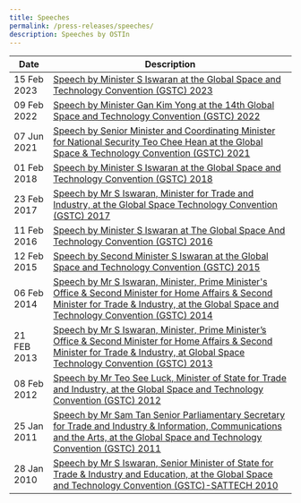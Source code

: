 ```yaml
---
title: Speeches
permalink: /press-releases/speeches/
description: Speeches by OSTIn
---
```

| Date | Description | 
| -------- | -------- | 
15 Feb 2023| [Speech by Minister S Iswaran at the Global Space and Technology Convention (GSTC) 2023](https://www.mti.gov.sg/Newsroom/Speeches/2023/02/Speech-by-Minister-S-Iswaran-at-the-Global-Space-and-Technology-Convention-2023)
09 Feb 2022| [Speech by Minister Gan Kim Yong at the 14th Global Space and Technology Convention (GSTC) 2022](https://www.mti.gov.sg/Newsroom/Speeches/2022/02/Speech-by-Minister-Gan-Kim-Yong-at-the-14th-Global-Space-and-Technology-Convention)
07 Jun 2021 | [Speech by Senior Minister and Coordinating Minister for National Security Teo Chee Hean at the Global Space & Technology Convention (GSTC) 2021](https://www.pmo.gov.sg/Newsroom/SM-Teo-Chee-Hean-Global-Space-Technology-Convention) |
01 Feb 2018| [Speech by Minister S Iswaran at the Global Space and Technology Convention (GSTC) 2018](https://www.mti.gov.sg/Newsroom/Speeches/2018/02/Speech-by-Minister-Iswaran-at-the-Global-Space-and-Technology-Convention-2018)
23 Feb 2017| [Speech by Mr S Iswaran, Minister for Trade and Industry, at the Global Space Technology Convention (GSTC) 2017](https://www.mti.gov.sg/Newsroom/Speeches/2017/02/Speech-by-Minister-Iswaran-at-the-Global-Space-and-Technology-Convention-2017-)
11 Feb 2016| [Speech by Minister S Iswaran at The Global Space And Technology Convention (GSTC) 2016](https://www.mti.gov.sg/Newsroom/Speeches/2016/02/Speech-by-Min-Iswaran-at-The-Global-Space-And-Technology-Convention-2016)
12 Feb 2015| [Speech by Second Minister S Iswaran at the Global Space and Technology Convention (GSTC) 2015](https://www.mti.gov.sg/Newsroom/Speeches/2015/02/Mr-S-Iswaran-at-the-Global-Space-and-Technology-Convention-2015)
06 Feb 2014| [Speech by Mr S Iswaran, Minister, Prime Minister's Office & Second Minister for Home Affairs & Second Minister for Trade & Industry, at the Global Space and Technology Convention (GSTC) 2014](https://www.nas.gov.sg/archivesonline/data/pdfdoc/20140213001.htm) |
21 FEB 2013| [Speech by Mr S Iswaran, Minister, Prime Minister’s Office & Second Minister for Home Affairs & Second Minister for Trade & Industry, at Global Space Technology Convention (GSTC) 2013](https://www.mti.gov.sg/Newsroom/Speeches/2013/02/Mr-S-Iswaran-at-the-Global-Space-Technology-Convention-2013)
08 Feb 2012| [Speech by Mr Teo See Luck, Minister of State for Trade and Industry, at the Global Space and Technology Convention (GSTC) 2012](https://www.mti.gov.sg/Newsroom/Speeches/2012/02/Mr-Teo-Ser-Luck-at-the-Global-Space-and-Technology-Convention-2012-9-Feb-2012)
25 Jan 2011| [Speech by Mr Sam Tan Senior Parliamentary Secretary for Trade and Industry & Information, Communications and the Arts, at the Global Space and Technology Convention (GSTC) 2011](https://www.mti.gov.sg/Newsroom/Speeches/2011/01/Mr-Sam-Tan-at-the-GSTC-2011-25-Jan-2011)
28 Jan 2010|[Speech by Mr S Iswaran, Senior Minister of State for Trade & Industry and Education, at the Global Space and Technology Convention (GSTC)-SATTECH 2010](https://www.mti.gov.sg/Newsroom/Speeches/2010/01/Mr-S-Iswaran-at-the-GSTC-SATTECH-2010-28-Jan-2010)